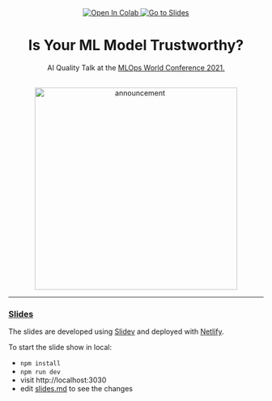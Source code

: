 <div align="center">
  
  <a href="https://colab.research.google.com/github/mariagrandury/is-your-ml-model-trustworthy/blob/main/is-your-ml-model-trustworthy.ipynb" target="_parent">
    <img src="https://colab.research.google.com/assets/colab-badge.svg" alt="Open In Colab"/>
  </a>
  <a href="https://is-your-ml-model-trustworthy.netlify.app" target="_parent">
    <img src="https://api.netlify.com/api/v1/badges/18589a3a-4db3-4bc8-805c-aafab1d9d1ae/deploy-status" alt="Go to Slides"/>
  </a>

  <h1>Is Your ML Model Trustworthy?</h1>

  <p>AI Quality Talk at the <a href="https://mlopsworld.com/"> MLOps World Conference 2021.</a></p>

  <br>
  <img src="https://trello-attachments.s3.amazonaws.com/609097757058ef3e8ce9f5c5/361x237/272f6a7f6aab5f4d43bd4112a4adfbb2/MLOps_World.png" alt="announcement" width="400"/>
  <br>
  
</div>

-----

### [Slides](https://is-your-ml-model-trustworthy.netlify.app/1)

The slides are developed using [Slidev](https://github.com/slidevjs/slidev) and deployed with [Netlify](https://www.netlify.com/).

To start the slide show in local:

- `npm install`
- `npm run dev`
- visit http://localhost:3030
- edit [slides.md](./slides.md) to see the changes

